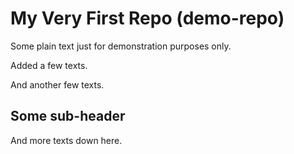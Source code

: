 # My Very First Repo (demo-repo)

Some plain text just for demonstration purposes only.

Added a few texts.

And another few texts.

## Some sub-header

And more texts down here.
